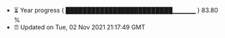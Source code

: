 - ⏳ Year progress { █████████████████████████▁▁▁▁▁ } 83.80 %
- ⏰ Updated on Tue, 02 Nov 2021 21:17:49 GMT

